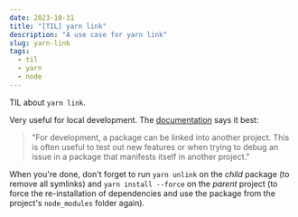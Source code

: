 ```yaml
---
date: 2023-10-31
title: "[TIL] yarn link"
description: "A use case for yarn link"
slug: yarn-link
tags:
  - til
  - yarn
  - node
---
```


TIL about `yarn link`.

Very useful for local development. The
[documentation](https://classic.yarnpkg.com/lang/en/docs/cli/link/) says it
best:

> "For development, a package can be linked into another project. This is often
> useful to test out new features or when trying to debug an issue in a package
> that manifests itself in another project."

When you're done, don't forget to run `yarn unlink` on the _child_ package (to
remove all symlinks) and `yarn install --force` on the _parent_ project (to
force the re-installation of dependencies and use the package from the project's
`node_modules` folder again).
